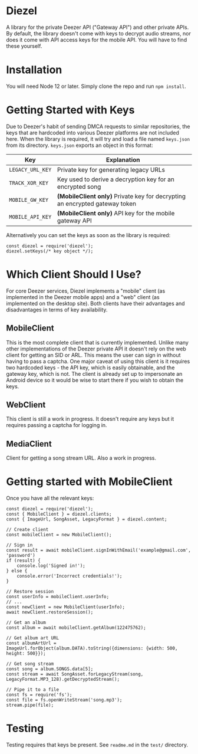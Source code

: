 # Diezel
A library for the private Deezer API ("Gateway API") and other private APIs. By default, the library doesn't come with keys to decrypt audio streams, nor does it come with API access keys for the mobile API. You will have to find these yourself.

# Installation
You will need Node 12 or later. Simply clone the repo and run `npm install`.

# Getting Started with Keys
Due to Deezer's habit of sending DMCA requests to similar repositories, the keys that are hardcoded into various Deezer platforms are not included here.
When the library is required, it will try and load a file named `keys.json` from its directory. `keys.json` exports an object in this format:

| Key | Explanation |
| --- | --- |
| `LEGACY_URL_KEY` | Private key for generating legacy URLs |
| `TRACK_XOR_KEY` | Key used to derive a decryption key for an encrypted song |
| `MOBILE_GW_KEY` | **(MobileClient only)** Private key for decrypting an encrypted gateway token |
| `MOBILE_API_KEY` | **(MobileClient only)** API key for the mobile gateway API |

Alternatively you can set the keys as soon as the library is required:

    const diezel = require('diezel');
    diezel.setKeys(/* key object */);

# Which Client Should I Use?
For core Deezer services, Diezel implements a "mobile" client (as implemented in the Deezer mobile apps) and a "web" client (as implemented on the desktop site). Both clients have their advantages and disadvantages in terms of key availability.

## MobileClient
This is the most complete client that is currently implemented. Unlike many other implementations of the Deezer private API it doesn't rely on the web client for getting an SID or ARL. This means the user can sign in without having to pass a captcha. One major caveat of using this client is it requires two hardcoded keys - the API key, which is easily obtainable, and the gateway key, which is not. The client is already set up to impersonate an Android device so it would be wise to start there if you wish to obtain the keys.

## WebClient
This client is still a work in progress. It doesn't require any keys but it requires passing a captcha for logging in.

## MediaClient
Client for getting a song stream URL. Also a work in progress.

# Getting started with MobileClient
Once you have all the relevant keys:

    const diezel = require('diezel');
    const { MobileClient } = diezel.clients;
    const { ImageUrl, SongAsset, LegacyFormat } = diezel.content;

    // Create client
    const mobileClient = new MobileClient();

    // Sign in
    const result = await mobileClient.signInWithEmail('example@gmail.com', 'password')
    if (result) {
        console.log('Signed in!');
    } else {
        console.error('Incorrect credentials!');
    }

    // Restore session
    const userInfo = mobileClient.userInfo;
    // ...
    const newClient = new MobileClient(userInfo);
    await newClient.restoreSession();
    
    // Get an album
    const album = await mobileClient.getAlbum(122475762);

    // Get album art URL
    const albumArtUrl = ImageUrl.forObject(album.DATA).toString({dimensions: {width: 500, height: 500}});

    // Get song stream
    const song = album.SONGS.data[5];
    const stream = await SongAsset.forLegacyStream(song, LegacyFormat.MP3_128).getDecryptedStream();

    // Pipe it to a file
    const fs = require('fs');
    const file = fs.openWriteStream('song.mp3');
    stream.pipe(file);

# Testing
Testing requires that keys be present. See `readme.md` in the `test/` directory.

